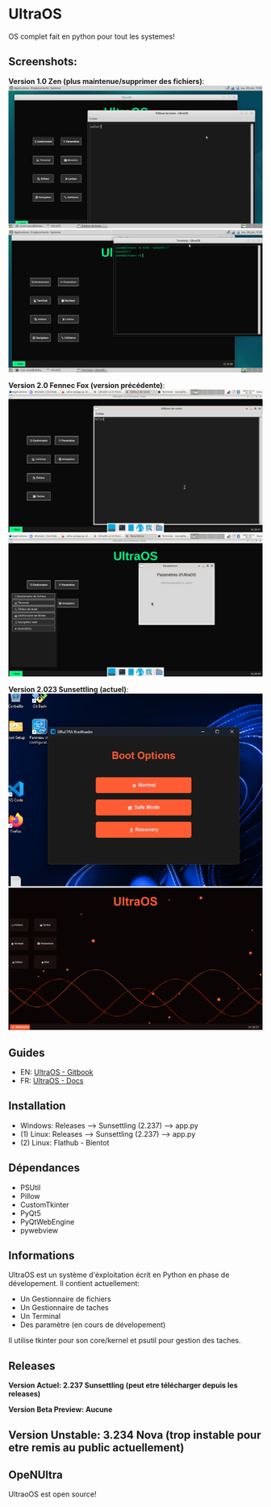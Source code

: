 # UltraOS
OS complet fait en python pour tout les systemes!

## Screenshots:
**Version 1.0 Zen (plus maintenue/supprimer des fichiers)**:
![SCREENSHOT](screenshots/s.png)
![SCREENSHOT2](screenshots/as.png)

**Version 2.0 Fennec Fox (version précédente)**:
![SCREENSHOT1_2](screenshots/abs.png)
![SCREENSHOT2_2](screenshots/abcs.png)

**Version 2.023 Sunsettling (actuel)**:
![SCREENSHOT1_3](screenshots/abcds.png)
![SCREENSHOT2_3](screenshots/abcdes.png)

## Guides
- EN: [UltraOS - Gitbook](https://sosos-softwares-and-games.gitbook.io/ultraos)
- FR: [UltraOS - Docs](https://ultraos.vercel.app)

## Installation
- Windows: Releases --> Sunsettling (2.237) --> app.py
- (1) Linux: Releases --> Sunsettling (2.237) --> app.py
- (2) Linux: Flathub - Bientot

## Dépendances
- PSUtil
- Pillow
- CustomTkinter
- PyQt5
- PyQtWebEngine
- pywebview

## Informations
UltraOS est un système d'éxploitation écrit en Python en
phase de dévelopement. Il contient actuellement:
- Un Gestionnaire de fichiers
- Un Gestionnaire de taches
- Un Terminal
- Des paramètre (en cours de dévelopement)

Il utilise tkinter pour son core/kernel et psutil pour gestion des taches.

## Releases
**Version Actuel: 2.237 Sunsettling (peut etre télécharger depuis les releases)**

**Version Beta Preview: Aucune**

**Version Unstable: 3.234 Nova (trop instable pour etre remis au public actuellement)**
---
## OpeNUltra
UltraoOS est open source!
